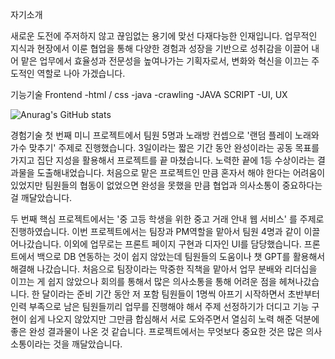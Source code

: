자기소개

새로운 도전에 주저하지 않고 끊임없는 용기에 맞선 다재다능한 인재입니다.
업무적인 지식과 현장에서 이룬 협업을 통해 다양한 경험과 성장을 기반으로 성취감을 이끌어 내어 맡은 업무에서 효율성과 전문성을 높여나가는 기획자로서, 변화와 혁신을 이끄는 주도적인 역할로 나아 가겠습니다.


기능기술
Frontend
-html / css
-java
-crawling
-JAVA SCRIPT
-UI, UX

![Anurag's GitHub stats](https://github-readme-stats.vercel.app/api?username=anuraghazra&theme=dark&show_icons=true)


경험기술
첫 번째 미니 프로젝트에서 팀원 5명과 노래방 컨셉으로 '랜덤 플레이 노래와 가수 맞추기' 주제로 진행했습니다. 3일이라는 짧은 기간 동안 완성이라는 공동 목표를 가지고 집단 지성을 활용해서 프로젝트를 끝 마쳤습니다. 노력한 끝에 1등 수상이라는 결과물을 도출해내었습니다. 처음으로 맡은 프로젝트인 만큼 혼자서 해야 한다는 어려움이 있었지만 팀원들의 협동이 없었으면 완성을 못했을 만큼 협업과 의사소통이 중요하다는 걸 깨달았습니다.

두 번째 핵심 프로젝트에서는 '중 고등 학생을 위한 중고 거래 안내 웹 서비스' 를 주제로 진행하였습니다. 이번 프로젝트에서는 팀장과 PM역할을 맡아서 팀원 4명과 같이 이끌어나갔습니다. 이외에 업무로는 프론트 페이지 구현과 디자인 UI를 담당했습니다. 프론트에서 백으로 DB 연동하는 것이 쉽지 않았는데 팀원들의 도움이나 챗 GPT를 활용해서 해결해 나갔습니다. 처음으로 팀장이라는 막중한 직책을 맡아서 업무 분배와 리더십을 이끄는 게 쉽지 않았으나 회의를 통해서 많은 의사소통을 통해 어려운 점을 헤쳐나갔습니다. 한 달이라는 준비 기간 동안 저 포함 팀원들이 1명씩 아프기 시작하면서 초반부터 인력 부족으로 남은 팀원들끼리 업무를 진행해야 해서 주제 선정하기가 더디고 기능 구현이 쉽게 나오지 않았지만 그만큼 합심해서 서로 도와주면서 열심히 노력 해준 덕분에 좋은 완성 결과물이 나온 것 같습니다. 프로젝트에서는 무엇보다 중요한 것은 많은 의사소통이라는 것을 깨달았습니다.
